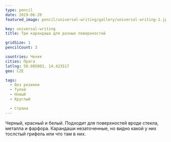 ```yaml
---
type: pencil
date: 2019-06-20
featured_image: pencil/universal-writing/gallery/universal-writing-1.jpg

key: universal-writing
title: Три карандаша для разных поверхностей

gridSize: 1
pencilCount: 3

countries: Чехия
cities: Прага
latlng: 50.085003, 14.423517
geo: CZE

tags:
  - Без резинки
  - Тупой
  - Новый
  - Круглый

  - Страна
---
```


Черный, красный и белый. Подходит для поверхностей вроде стекла, металла и фарфора. Карандаши незаточенные, но видно какой у них тослстый грифель или что там в них.
